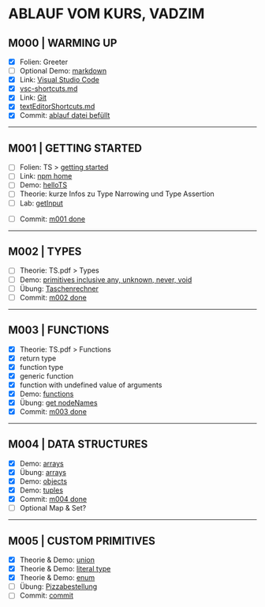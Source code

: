 # ABLAUF VOM KURS, VADZIM



## M000 | WARMING UP

- [x] Folien: Greeter
- [ ] Optional Demo: [markdown](markdown.md)
- [x] Link: [Visual Studio Code](https://code.visualstudio.com/)
- [x] [vsc-shortcuts.md](./SHORTCUTS-VSCODE.md)
- [x] Link: [Git](https://git-scm.com)
- [x] [textEditorShortcuts.md](./SHORTCUTS-ANY-TEXT-EDITOR.md)
- [x] Commit: [ablauf datei befüllt](https://github.com/ppedvAG/2021-01-12-typescript-vc/commit/d1704f4e7b72088a6491e6c6fe79f97fa8eb3619)

---

## M001 | GETTING STARTED

- [ ] Folien: TS > [getting started](slides/typescript.md#getting-started)
- [ ] Link: [npm home](https://www.npmjs.com/)
- [ ] Demo: [helloTS](m001/hellots.ts)
- [ ] Theorie: kurze Infos zu Type Narrowing und Type Assertion
- [ ] Lab: [getInput](m001/getInput.ts)
<!-- - [ ] Übung: [login form](getting-started/login.ts) -->
<!-- - [ ] Optional Demo: wenn gewünscht [emmet]() -->
<!-- - [ ] Optional Demo: wenn gewünscht [js Dom Traversing]() -->
- [ ] Commit: [m001 done](https://github.com/ppedvAG/2021-01-12-typescript-vc/commit/bc635130ca8d47c14812724bde41b78b13fb4c88)

---

## M002 | TYPES

- [ ] Theorie: TS.pdf > Types
- [ ] Demo: [primitives inclusive any, unknown, never, void](m002/primitives.ts)
- [ ] Übung: [Taschenrechner](m002/rechner.ts)
- [ ] Commit: [m002 done](https://github.com/ppedvAG/2021-01-12-typescript-vc/commit/377c4129984a99507d2cbf7ecb629e5a5a8a43f3)

---

## M003 | FUNCTIONS

- [x] Theorie: TS.pdf > Functions
- [x] return type
- [x] function type
- [x] generic function
- [x] function with undefined value of arguments
- [x] Demo: [functions](m003/functions.ts)
- [x] Übung: [get nodeNames](m003/giveNames.ts)
- [x] Commit: [m003 done](https://github.com/ppedvAG/2021-01-12-typescript-vc/commit/cc8777383c774ee86eadeeab17eb2e471f84b13f)

---

## M004 | DATA STRUCTURES

- [x] Demo: [arrays](m004/arrays.ts)
- [x] Übung: [arrays](m004/array-foreach.ts)
- [x] Demo: [objects](m004/objects.ts)
- [x] Demo: [tuples](m004/tuples.ts)
- [x] Commit: [m004 done](https://github.com/ppedvAG/2021-01-12-typescript-vc/commit/303ec9d91abfc0186d29eecf87850ee0806eeffc)
- [ ] Optional Map & Set?

---

## M005 | CUSTOM PRIMITIVES

- [x] Theorie & Demo: [union](m005/unions.ts)
- [x] Theorie & Demo: [literal type](m005/literaltypes.ts)
- [x] Theorie & Demo: [enum](m005/enums.ts)
- [ ] Übung: [Pizzabestellung](m005/ue-pizza.ts)
- [ ] Commit: [commit]()

<!--

---

## MXXX | CLASSES & INTERFACES

- [ ] Theorie:
- [ ] Demo:
- [ ] beispiele aus functions-Demo zu Function-Variablen
- [ ] [interfaces]()
- [ ] Commit: [commit]()

keyOf Demo

---

## MXXX | AMBIENTS (NAMESPASES / MODULES)

- [ ] Theorie:
- [ ] Demo: [namespaces](ambients/namespaces.ts)
- [ ] Commit: [commit]()

---

## MXXX | TYPE NARROWING & TYPE GUARDS ##

- [ ] Theorie:
- [ ] Demo:
- [ ] [commit]()

---

## MXXX | DECORATORS

- [ ] Theorie:
- [ ] Demo:
- [ ] [commit]()

---

## MXXX | DECLARATION FILES

- [ ] Link: <https://definitelytyped.org/>
- [ ] Demo: [declare](declarations/declarations.ts)

-->
